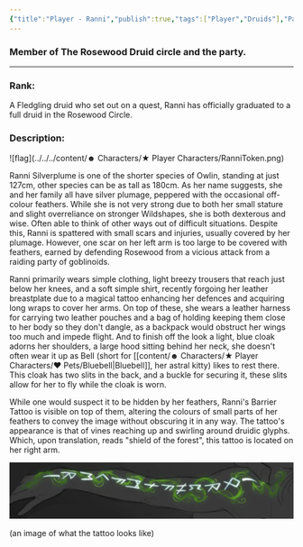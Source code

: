 ```yaml
---
{"title":"Player - Ranni","publish":true,"tags":["Player","Druids"],"PassFrontmatter":true}
---
```


### Member of The Rosewood Druid circle and the party.
---
### Rank:

A Fledgling druid who set out on a quest, Ranni has officially graduated to a full druid in the Rosewood Circle.

### Description:


![flag](../../../content/☻ Characters/★ Player Characters/RanniToken.png)


Ranni Silverplume is one of the shorter species of Owlin, standing at just 127cm, other species can be as tall as 180cm. As her name suggests, she and her family all have silver plumage, peppered with the occasional off-colour feathers. While she is not very strong due to both her small stature and slight overreliance on stronger Wildshapes, she is both dexterous and wise. Often able to think of other ways out of difficult situations. Despite this, Ranni is spattered with small scars and injuries, usually covered by her plumage. However, one scar on her left arm is too large to be covered with feathers, earned by defending Rosewood from a vicious attack from a raiding party of goblinoids. 

Ranni primarily wears simple clothing, light breezy trousers that reach just below her knees, and a soft simple shirt, recently forgoing her leather breastplate due to a magical tattoo enhancing her defences and acquiring long wraps to cover her arms. On top of these, she wears a leather harness for carrying two leather pouches and a bag of holding keeping them close to her body so they don't dangle, as a backpack would obstruct her wings too much and impede flight. And to finish off the look a light, blue cloak adorns her shoulders, a large hood sitting behind her neck, she doesn't often wear it up as Bell (short for [[content/☻ Characters/★ Player Characters/♥ Pets/Bluebell\|Bluebell]], her astral kitty) likes to rest there. This cloak has two slits in the back, and a buckle for securing it, these slits allow for her to fly while the cloak is worn. 

While one would suspect it to be hidden by her feathers, Ranni's Barrier Tattoo is visible on top of them, altering the colours of small parts of her feathers to convey the image without obscuring it in any way. The tattoo's appearance is that of vines reaching up and swirling around druidic glyphs. Which, upon translation, reads "shield of the forest", this tattoo is located on her right arm.

![RanniTattoo.png](../../../content/%E2%98%BB%20Characters/%E2%98%85%20Player%20Characters/RanniTattoo.png)

 (an image of what the tattoo looks like)